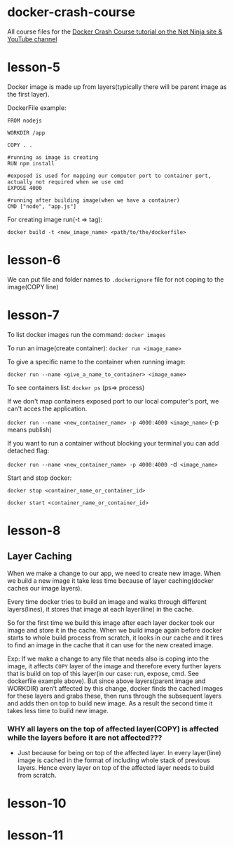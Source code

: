 # docker-crash-course
All course files for the [Docker Crash Course tutorial on the Net Ninja site &amp; YouTube channel](https://www.youtube.com/watch?v=31ieHmcTUOk&list=PL4cUxeGkcC9hxjeEtdHFNYMtCpjNBm3h7&index=1)

# lesson-5

Docker image is made up from layers(typically there will be parent image as the first layer).

DockerFile example:

```
FROM nodejs

WORKDIR /app

COPY . .

#running as image is creating
RUN npm install

#exposed is used for mapping our computer port to container port, actually not required when we use cmd
EXPOSE 4000

#running after building image(when we have a container)
CMD ["node", "app.js"]
```
For creating image run(-t => tag):
```
docker build -t <new_image_name> <path/to/the/dockerfile>
```

# lesson-6

We can put file and folder names to ```.dockerignore``` file for not coping to the image(COPY line) 

# lesson-7

To list docker images run the command:
```docker images```

To run an image(create container):
```docker run <image_name>```

To give a specific name to the container when running image:

```docker run --name <give_a_name_to_container> <image_name>```

To see containers list:
```docker ps``` (ps=> process)

If we don't map containers exposed port to our local computer's port, we can't acces the application.

```docker run --name <new_container_name> -p 4000:4000 <image_name>``` (-p means publish)

If you want to run a container without blocking your terminal you can add detached flag:

```docker run --name <new_container_name> -p 4000:4000 ```-d``` <image_name>```

Start and stop docker:

```docker stop <container_name_or_container_id>```

```docker start <container_name_or_container_id>```

# lesson-8

## Layer Caching

When we make a change to our app, we need to create new image. When we build a new image it take less time because of layer caching(docker caches our image layers).

Every time docker tries to build an image and walks through different layers(lines), it stores that image at each layer(line) in the cache. 

So for the first time we build this image after each layer docker took our image and store it in the cache.
When we build image again before docker starts to whole build process from scratch, it looks in our cache and it tires to find an image in the cache that it can use for the new created image.

Exp: If we make a change to any file that needs also is coping into the image, it affects ```COPY``` layer of the image and therefore every further layers that is build on top of this layer(in our case: run, expose, cmd. See dockerfile example above). But since above layers(parent image and WORKDIR) aren't affected by this change, docker finds the cached images for these layers and grabs these, then runs through the subsequent layers and adds then on top to build new image. As a result the second time it takes less time to build new image.

### WHY all layers on the top of affected layer(COPY) is affected while the layers before it are not affected???

- Just because for being on top of the affected layer. In every layer(line) image is cached in the format of including whole stack of previous layers. Hence every layer on top of the affected layer needs to build from scratch.


# lesson-10

# lesson-11

